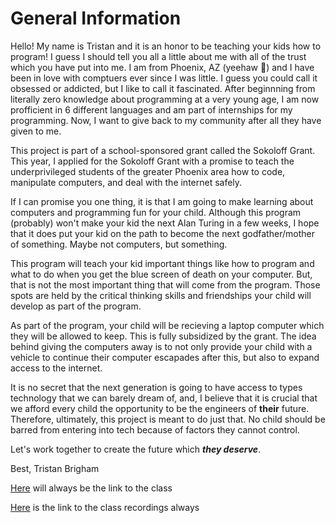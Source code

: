 # General Information 

Hello! My name is Tristan and it is an honor to be teaching your kids how to program! I guess I should tell you all a little about me with all of the trust which you
have put into me. I am from Phoenix, AZ (yeehaw 🤠) and I have been in love with comptuers ever since I was little. I guess you could call it obsessed or addicted, but
I like to call it fascinated. After beginnning from literally zero knowledge about programming at a very young age, I am now profficient in 6 different languages and
am part of internships for my programming. Now, I want to give back to my community after all they have given to me.

This project is part of a school-sponsored grant called the Sokoloff Grant. This year, I applied for the Sokoloff Grant with a promise to teach the underprivileged students of the greater Phoenix area how to code, manipulate computers, and 
deal with the internet safely. 

If I can promise you one thing, it is that I am going to make learning about computers and programming fun for your child. Although this program (probably) won't make 
your kid the next Alan Turing in a few weeks, I hope that it does put your kid on the path to become the next godfather/mother of something. Maybe not computers, but
something. 

This program will teach your kid important things like how to program and what to do when you get the blue screen of death on your computer. But, that is not the most
important thing that will come from the program. Those spots are held by the critical thinking skills and friendships your child will develop as part of the program.

As part of the program, your child will be recieving a laptop computer which they will be allowed to keep. This is fully subsidized by the grant. The 
idea behind giving the computers away is to not only provide your child with a vehicle to continue their computer escapades after this, but also to expand access to
the internet. 

It is no secret that the next generation is going to have access to types technology that we can barely dream of, and, I believe that it is crucial that we afford
every child the opportunity to be the engineers of __their__ future. Therefore, ultimately, this project is meant to do just that. No child should be barred from
entering into tech because of factors they cannot control.

Let's work together to create the future which ___they deserve___.

Best,
Tristan Brigham


[Here](https://sps.zoom.us/j/94771799518) will always be the link to the class

[Here](https://drive.google.com/drive/folders/1wQq7CkGOiiaTzg2YLlYoSP55VELQgTpK?usp=sharing) is the link to the class recordings always
